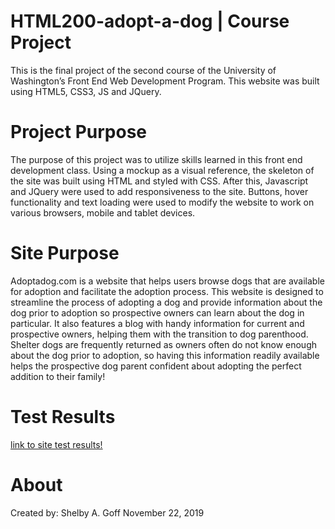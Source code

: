 # HTML200-adopt-a-dog | Course Project

This is the final project of the second course of the University of Washington’s Front End Web Development Program. This website was built using HTML5, CSS3, JS and JQuery.  

# Project Purpose

The purpose of this project was to utilize skills learned in this front end development class. Using a mockup as a visual reference, the skeleton of the site was built using HTML and styled with CSS. After this, Javascript and JQuery were used to add responsiveness to the site. Buttons, hover functionality and text loading were used to modify the website to work on various browsers, mobile and tablet devices.

# Site Purpose

Adoptadog.com is a website that helps users browse dogs that are available for adoption and facilitate the adoption process. This website is designed to streamline the process of adopting a dog and provide information about the dog prior to adoption so prospective owners can learn about the dog in particular. It also features a blog with handy information for current and prospective owners, helping them with the transition to dog parenthood. Shelter dogs are frequently returned as owners often do not know enough about the dog prior to adoption, so having this information readily available helps the prospective dog parent confident about adopting the perfect addition to their family!

# Test Results

[link to site test results!](https://github.com/shelbygoff1/html200-adopt-a-dog/blob/master/testing.txt)

# About

Created by: Shelby A. Goff
November 22, 2019

